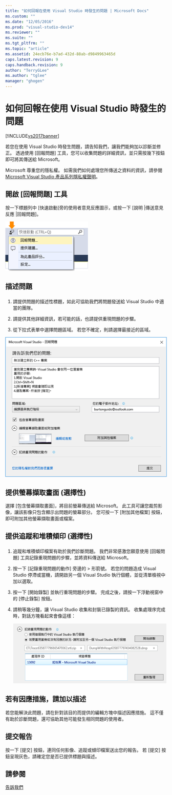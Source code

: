 ```yaml
---
title: "如何回報在使用 Visual Studio 時發生的問題 | Microsoft Docs"
ms.custom: ""
ms.date: "12/05/2016"
ms.prod: "visual-studio-dev14"
ms.reviewer: ""
ms.suite: ""
ms.tgt_pltfrm: ""
ms.topic: "article"
ms.assetid: 24ecb76e-b7ad-432d-88ab-d9849963465d
caps.latest.revision: 9
caps.handback.revision: 9
author: "TerryGLee"
ms.author: "tglee"
manager: "ghogen"
---
```

# 如何回報在使用 Visual Studio 時發生的問題
[!INCLUDE[vs2017banner](../code-quality/includes/vs2017banner.md)]

若您在使用 Visual Studio 時發生問題，請告知我們，讓我們能夠加以診斷並修正。  透過使用 \[回報問題\] 工具，您可以收集問題的詳細資訊，並只需按幾下按鈕即可將其傳送給 Microsoft。  
  
 Microsoft 尊重您的隱私權。 如需我們如何處理您所傳送之資料的資訊，請參閱 [Microsoft Visual Studio 產品系列隱私權聲明](https://www.visualstudio.com/en-us/dn948229)。  
  
## 開啟 \[回報問題\] 工具  
 按一下標題列中 \[快速啟動\]旁的使用者意見反應圖示，或按一下 \[說明 &#124;傳送意見反應 &#124;回報問題\]。  
  
 ![&#91;回報問題&#93; 功能表項目](../ide/media/report-a-problem-menu-item.png "Report a Problem Menu Item")  
  
## 描述問題  
  
###  <a name="describe_the_problem"></a>  
  
1.  請提供問題的描述性標題，如此可協助我們將問題發送給 Visual Studio 中適當的團隊。  
  
2.  請提供其他詳細資訊，若可能的話，也請提供重現問題的步驟。  
  
3.  從下拉式表單中選擇問題區域。 若您不確定，則請選擇最接近的區域。  
  
 ![&#91;回報問題&#93; 對話方塊](../ide/media/report-a-problem-dialog.png "Report A Problem Dialog")  
  
## 提供螢幕擷取畫面 \(選擇性\)  
 選擇 \[包含螢幕擷取畫面\]，將目前螢幕傳送給 Microsoft。 此工具可讓您裁剪影像，讓該影像只包含顯示出問題的螢幕部分。 您可按一下 \[附加其他檔案\] 按鈕，即可附加其他螢幕擷取畫面或檔案。  
  
## 提供追蹤和堆積傾印 \(選擇性\)  
  
###  <a name="provide_a_trace_and_heap_dump"></a>  
  
1.  追蹤和堆積傾印檔案有助於我們診斷問題。   我們非常感激您願意使用 \[回報問題\] 工具記錄重現問題的步驟，並將資料傳送給 Microsoft。  
  
2.  按一下 \[記錄重現問題的動作\] 旁邊的 \> 形箭號。 若您的問題造成 Visual Studio 停滯或當機，請開啟另一個 Visual Studio 執行個體，並從清單檢視中加以選取。  
  
3.  按一下 \[開始錄製\] 並執行重現問題的步驟。 完成之後，請按一下浮動視窗中的 \[停止錄製\] 按鈕。  
  
4.  請稍等幾分鐘，讓 Visual Studio 收集和封裝已錄製的資訊。 收集處理序完成時，對話方塊看起來會像這樣：  
  
     ![記錄追蹤檔](../ide/media/record-a-trace-file.png "Record a Trace File")  
  
## 若有因應措施，請加以描述  
 若您能解決此問題，請在針對該目的而提供的編輯方塊中描述因應措施。 這不僅有助於診斷問題，還可協助其他可能發生相同問題的使用者。  
  
## 提交報告  
 按一下 \[提交\] 按鈕，連同任何影像、追蹤或傾印檔案送出您的報告。 若 \[提交\] 按鈕呈現灰色，請確定您是否已提供標題與描述。  
  
## 請參閱  
 [告訴我們](../ide/talk-to-us.md)